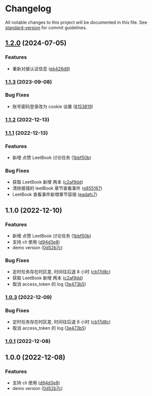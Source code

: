 # Changelog

All notable changes to this project will be documented in this file. See [standard-version](https://github.com/conventional-changelog/standard-version) for commit guidelines.

## [1.2.0](https://github.com/xjq7/lc-helper/compare/v1.1.3...v1.2.0) (2024-07-05)

### Features

- 重新对接认证信息 ([eb426d9](https://github.com/xjq7/lc-helper/commit/eb426d9cfcca466921be1aa6465c3df4934153a5))

### [1.1.3](https://github.com/xjq7/lc-helper/compare/v1.1.2...v1.1.3) (2023-09-08)

### Bug Fixes

- 账号密码登录改为 cookie 设置 ([8153819](https://github.com/xjq7/lc-helper/commit/815381967def14591a9ee99d70bf11ab5b331c6c))

### [1.1.2](https://github.com/xjq7/lc-helper/compare/v1.1.1...v1.1.2) (2022-12-13)

### [1.1.1](https://github.com/xjq7/lc-helper/compare/v1.0.3...v1.1.1) (2022-12-13)

### Features

- 新增 点赞 LeetBook 讨论任务 ([1bbf50b](https://github.com/xjq7/lc-helper/commit/1bbf50bad2202ca000deb16a90503a8aa7505a4d))

### Bug Fixes

- 获取 LeetBook 新增 两本 ([c2af9dd](https://github.com/xjq7/lc-helper/commit/c2af9dd0310e42ebedcc1b687e7d43f095c286d6))
- 清除报错的 leetBook 章节查看事件 ([e855167](https://github.com/xjq7/lc-helper/commit/e8551671ab220bfe69f5a0fc19c47b6b83ff0020))
- LeetBook 查看事件新增章节容错 ([eadafc7](https://github.com/xjq7/lc-helper/commit/eadafc74bcca439843eb06bf50822ef50973b20b))

## 1.1.0 (2022-12-10)

### Features

- 新增 点赞 LeetBook 讨论任务 ([1bbf50b](https://github.com/xjq7/lc-helper/commit/1bbf50bad2202ca000deb16a90503a8aa7505a4d))
- 支持 cli 使用 ([d94d3e8](https://github.com/xjq7/lc-helper/commit/d94d3e8a7af560b9ff3fe9b9bc4a971c6838d680))
- demo version ([0d52b7c](https://github.com/xjq7/lc-helper/commit/0d52b7c2bf8a54bb2679ecd25c3f9a8277b3965a))

### Bug Fixes

- 定时任务存在时区差, 时间往后退 8 小时 ([cb17d8c](https://github.com/xjq7/lc-helper/commit/cb17d8cfc6c0396f7475bfa52352741642fe5637))
- 获取 LeetBook 新增 两本 ([c2af9dd](https://github.com/xjq7/lc-helper/commit/c2af9dd0310e42ebedcc1b687e7d43f095c286d6))
- 取消 access_token 的 log ([3e473b5](https://github.com/xjq7/lc-helper/commit/3e473b54fda41dd55cea3efd38c2218511889e07))

### [1.0.3](https://github.com/xjq7/lc-helper/compare/v1.0.1...v1.0.3) (2022-12-09)

### Bug Fixes

- 定时任务存在时区差, 时间往后退 8 小时 ([cb17d8c](https://github.com/xjq7/lc-helper/commit/cb17d8cfc6c0396f7475bfa52352741642fe5637))
- 取消 access_token 的 log ([3e473b5](https://github.com/xjq7/lc-helper/commit/3e473b54fda41dd55cea3efd38c2218511889e07))

### [1.0.1](https://github.com/xjq7/lc-helper/compare/v1.0.0...v1.0.1) (2022-12-08)

## 1.0.0 (2022-12-08)

### Features

- 支持 cli 使用 ([d94d3e8](https://github.com/xjq7/lc-helper/commit/d94d3e8a7af560b9ff3fe9b9bc4a971c6838d680))
- demo version ([0d52b7c](https://github.com/xjq7/lc-helper/commit/0d52b7c2bf8a54bb2679ecd25c3f9a8277b3965a))
